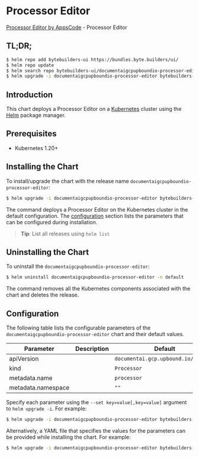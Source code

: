 # Processor Editor

[Processor Editor by AppsCode](https://byte.builders) - Processor Editor

## TL;DR;

```bash
$ helm repo add bytebuilders-ui https://bundles.byte.builders/ui/
$ helm repo update
$ helm search repo bytebuilders-ui/documentaigcpupboundio-processor-editor --version=v0.4.18
$ helm upgrade -i documentaigcpupboundio-processor-editor bytebuilders-ui/documentaigcpupboundio-processor-editor -n default --create-namespace --version=v0.4.18
```

## Introduction

This chart deploys a Processor Editor on a [Kubernetes](http://kubernetes.io) cluster using the [Helm](https://helm.sh) package manager.

## Prerequisites

- Kubernetes 1.20+

## Installing the Chart

To install/upgrade the chart with the release name `documentaigcpupboundio-processor-editor`:

```bash
$ helm upgrade -i documentaigcpupboundio-processor-editor bytebuilders-ui/documentaigcpupboundio-processor-editor -n default --create-namespace --version=v0.4.18
```

The command deploys a Processor Editor on the Kubernetes cluster in the default configuration. The [configuration](#configuration) section lists the parameters that can be configured during installation.

> **Tip**: List all releases using `helm list`

## Uninstalling the Chart

To uninstall the `documentaigcpupboundio-processor-editor`:

```bash
$ helm uninstall documentaigcpupboundio-processor-editor -n default
```

The command removes all the Kubernetes components associated with the chart and deletes the release.

## Configuration

The following table lists the configurable parameters of the `documentaigcpupboundio-processor-editor` chart and their default values.

|     Parameter      | Description |                    Default                     |
|--------------------|-------------|------------------------------------------------|
| apiVersion         |             | <code>documentai.gcp.upbound.io/v1beta1</code> |
| kind               |             | <code>Processor</code>                         |
| metadata.name      |             | <code>processor</code>                         |
| metadata.namespace |             | <code>""</code>                                |


Specify each parameter using the `--set key=value[,key=value]` argument to `helm upgrade -i`. For example:

```bash
$ helm upgrade -i documentaigcpupboundio-processor-editor bytebuilders-ui/documentaigcpupboundio-processor-editor -n default --create-namespace --version=v0.4.18 --set apiVersion=documentai.gcp.upbound.io/v1beta1
```

Alternatively, a YAML file that specifies the values for the parameters can be provided while
installing the chart. For example:

```bash
$ helm upgrade -i documentaigcpupboundio-processor-editor bytebuilders-ui/documentaigcpupboundio-processor-editor -n default --create-namespace --version=v0.4.18 --values values.yaml
```
